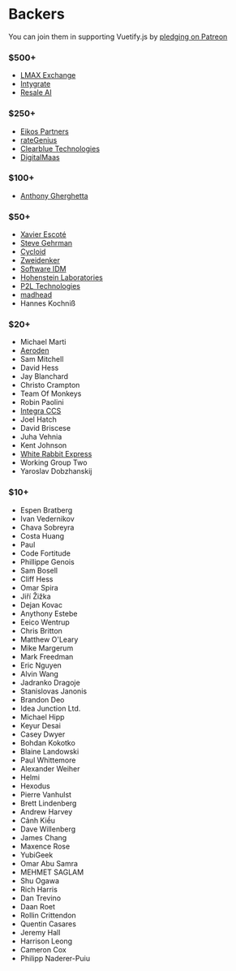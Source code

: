 # Backers

You can join them in supporting Vuetify.js by [pledging on Patreon](https://www.patreon.com/vuetify)

### $500+
- [LMAX Exchange](https://www.lmax.com/)
- [Intygrate](http://intygrate.com/)
- [Resale AI](http://resaleai.com/)

### $250+
- [Eikos Partners](http://www.eikospartners.com/) <!-- Brian Slater -->
- [rateGenius](https://application.rategenius.com/) <!-- Ravi Alamuri -->
- [Clearblue Technologies](http://www.clearbluetechnologies.com/) <!-- Mark Windrim -->
- [DigitalMaas](https://www.digitalmaas.com/) <!-- Scott Francis -->

### $100+
- [Anthony Gherghetta](https://gorilladash.com/)

### $50+
- [Xavier Escoté](http://www.deister.net/)
- [Steve Gehrman](https://cocoatech.com/)
- [Cycloid](https://www.cycloid.io/)
- [Zweidenker](http://zweidenker.de) <!-- Christian Denker -->
- [Software IDM](https://softwareidm.com/) <!-- Peter Sidebotham -->
- [Hohenstein Laboratories](https://www.hohenstein.de/en/home/home.xhtml)
- [P2L Technologies](https://p2l.tech/) <!-- Blaise Laflamme -->
- [madhead](https://www.madhead.com/) <!-- Terence Tsang -->
- Hannes Kochniß


### $20+
- Michael Marti
- [Aeroden](https://www.aeroden.com) <!-- Adrian Belovic -->
- Sam Mitchell
- David Hess
- Jay Blanchard
- Christo Crampton
- Team Of Monkeys
- Robin Paolini
- [Integra CCS](https://www.integraccs.com/)
- Joel Hatch
- David Briscese
- Juha Vehnia
- Kent Johnson
- [White Rabbit Express](https://www.whiterabbitexpress.com/) <!-- Max Hodges -->
- Working Group Two
- Yaroslav Dobzhanskij

### $10+
- Espen Bratberg
- Ivan Vedernikov
- Chava Sobreyra
- Costa Huang
- Paul
- Code Fortitude
- Phillippe Genois
- Sam Bosell
- Cliff Hess
- Omar Spira
- Jiří Žižka
- Dejan Kovac
- Anythony Estebe
- Eeico Wentrup
- Chris Britton
- Matthew O'Leary
- Mike Margerum
- Mark Freedman
- Eric Nguyen
- Alvin Wang
- Jadranko Dragoje
- Stanislovas Janonis
- Brandon Deo
- Idea Junction Ltd.
- Michael Hipp
- Keyur Desai
- Casey Dwyer
- Bohdan Kokotko
- Blaine Landowski
- Paul Whittemore
- Alexander Weiher
- Helmi
- Hexodus
- Pierre Vanhulst
- Brett Lindenberg
- Andrew Harvey
- Cảnh Kiều
- Dave Willenberg
- James Chang
- Maxence Rose
- YubiGeek
- Omar Abu Samra
- MEHMET SAGLAM
- Shu Ogawa
- Rich Harris
- Dan Trevino
- Daan Roet
- Rollin Crittendon
- Quentin Casares
- Jeremy Hall
- Harrison Leong
- Cameron Cox
- Philipp Naderer-Puiu
